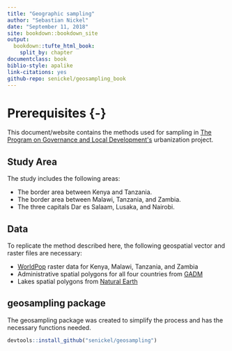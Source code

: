 ```yaml
--- 
title: "Geographic sampling"
author: "Sebastian Nickel"
date: "September 11, 2018"
site: bookdown::bookdown_site
output: 
  bookdown::tufte_html_book:
    split_by: chapter
documentclass: book
biblio-style: apalike
link-citations: yes
github-repo: senickel/geosampling_book
---
```

# Prerequisites {-}
This document/website contains the methods used for sampling in [The Program on Governance and Local Development's](http://gld.gu.se) urbanization project.  

## Study Area
The study includes the following areas:  

* The border area between Kenya and Tanzania.  
* The border area between Malawi, Tanzania, and Zambia.  
* The three capitals Dar es Salaam, Lusaka, and Nairobi. 

## Data
To replicate the method described here, the following geospatial vector and raster files are necessary:  

* [WorldPop](https://www.worldpop.org.uk/) raster data for Kenya, Malawi, Tanzania, and Zambia  
* Administrative spatial polygons for all four countries from [GADM](https://gadm.org/)
* Lakes spatial polygons from [Natural Earth](https://www.naturalearthdata.com/downloads/10m-physical-vectors/10m-rivers-lake-centerlines/)

## geosampling package
The geosampling package was created to simplify the process and has the necessary functions needed.


```r
devtools::install_github("senickel/geosampling")
```
